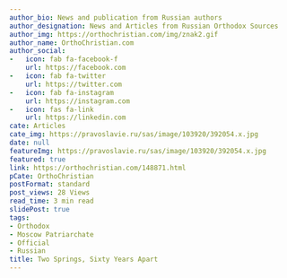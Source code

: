 ```yaml
---
author_bio: News and publication from Russian authors
author_designation: News and Articles from Russian Orthodox Sources
author_img: https://orthochristian.com/img/znak2.gif
author_name: OrthoChristian.com
author_social:
-   icon: fab fa-facebook-f
    url: https://facebook.com
-   icon: fab fa-twitter
    url: https://twitter.com
-   icon: fab fa-instagram
    url: https://instagram.com
-   icon: fas fa-link
    url: https://linkedin.com
cate: Articles
cate_img: https://pravoslavie.ru/sas/image/103920/392054.x.jpg
date: null
featureImg: https://pravoslavie.ru/sas/image/103920/392054.x.jpg
featured: true
link: https://orthochristian.com/148871.html
pCate: OrthoChristian
postFormat: standard
post_views: 28 Views
read_time: 3 min read
slidePost: true
tags:
- Orthodox
- Moscow Patriarchate
- Official
- Russian
title: Two Springs, Sixty Years Apart
---
```

